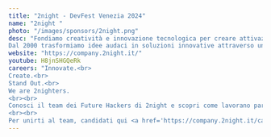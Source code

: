 ```yaml
---
title: "2night - DevFest Venezia 2024"
name: "2night "
photo: "/images/sponsors/2night.png"
desc: "Fondiamo creatività e innovazione tecnologica per creare attivazioni esperienziali emozionanti, che creino una connessione tra le persone e i brand.
Dal 2000 trasformiamo idee audaci in soluzioni innovative attraverso un approccio creativo e strategico: la nostra forza risiede nella capacità di vedere oltre l'ordinario, creando esperienze che ispirano, emozionano e innescano cambiamenti tangibili nel mondo dei brand."
website: "https://company.2night.it/"
youtube: H8jnSHGQeRk 
careers: "Innovate.<br>
Create.<br>
Stand Out.<br>
We are 2nighters.
<br><br>
Conosci il team dei Future Hackers di 2night e scopri come lavorano partecipando allo speech di Daniele Vian (Co-founder & CTO) e di Andrea Fontana (SW Architect Expert). Ti aspettiamo alle 10:25!
<br><br>
Per unirti al team, candidati qui <a href='https://company.2night.it/career/junior-technologist'>https://company.2night.it/career/junior-technologist</a>, oppure visita il nostro desk al piano -1 del DevFest Venezia 24 dalle 9.30 alle 15.00"
---
```

